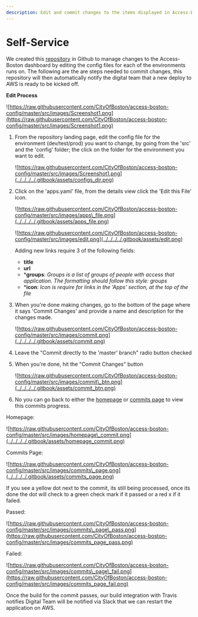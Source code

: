 ```yaml
---
description: Edit and commit changes to the items displayed in Access-Boston Dashboard
---
```


# Self-Service

We created this [repository](https://github.com/CityOfBoston/access-boston-config) in Github to manage changes to the Access-Boston dashboard by editing the config files for each of the environments runs on. The following are the are steps needed to commit changes, this repository will then automatically notify the digital team that a new deploy to AWS is ready to be kicked off.

**Edit Process**

![https://raw.githubusercontent.com/CityOfBoston/access-boston-config/master/src/images/Screenshot1.png](https://raw.githubusercontent.com/CityOfBoston/access-boston-config/master/src/images/Screenshot1.png)

1. From the repository landing page, edit the config file for the environment \(dev/test/prod\) you want to change, by going from the 'src' and the 'config' folder; the click on the folder for the environment you want to edit.

   ![https://raw.githubusercontent.com/CityOfBoston/access-boston-config/master/src/images/Screenshot1.png](../../../../.gitbook/assets/configs_dir.png)

2. Click on the 'apps.yaml' file, from the details view click the 'Edit this File' icon.

   ![https://raw.githubusercontent.com/CityOfBoston/access-boston-config/master/src/images/apps\_file.png](../../../../.gitbook/assets/apps_file.png)

   ![https://raw.githubusercontent.com/CityOfBoston/access-boston-config/master/src/images/edit.png](../../../../.gitbook/assets/edit.png)

   Adding new links require 3 of the following fields:

   * **title**
   * **url**
   * \***groups**: _Groups is a list of groups of people with access that application. The formatting should follow this style: groups_
   * \***icon**: _Icon is require for links in the 'Apps' section, at the top of the file_

3. When you're done making changes, go to the bottom of the page where it says 'Commit Changes' and provide a name and description for the changes made.

   ![https://raw.githubusercontent.com/CityOfBoston/access-boston-config/master/src/images/commit.png](../../../../.gitbook/assets/commit.png)

4. Leave the "Commit directly to the 'master' branch" radio button checked
5. When you're done, hit the "Commit Changes" button

   ![https://raw.githubusercontent.com/CityOfBoston/access-boston-config/master/src/images/commit\_btn.png](../../../../.gitbook/assets/commit_btn.png)

6.  No you can go back to either the [homepage](https://github.com/CityOfBoston/access-boston-config) or [commits page](https://github.com/CityOfBoston/access-boston-config/commits/master) to view this commits progress.

Homepage: 

![https://raw.githubusercontent.com/CityOfBoston/access-boston-config/master/src/images/homepage\_commit.png](../../../../.gitbook/assets/homepage_commit.png)

Commits Page: 

![https://raw.githubusercontent.com/CityOfBoston/access-boston-config/master/src/images/commits\_page.png](../../../../.gitbook/assets/commits_page.png)

If you see a yellow dot next to the commit, its still being processed, once its done the dot will check to a green check mark if it passed or a red x if it failed.

Passed:

![https://raw.githubusercontent.com/CityOfBoston/access-boston-config/master/src/images/commits\_page\_pass.png](https://raw.githubusercontent.com/CityOfBoston/access-boston-config/master/src/images/commits_page_pass.png)

Failed:

![https://raw.githubusercontent.com/CityOfBoston/access-boston-config/master/src/images/commits\_page\_fail.png](https://raw.githubusercontent.com/CityOfBoston/access-boston-config/master/src/images/commits_page_fail.png)

Once the build for the commit passes, our build integration with Travis notifies Digital Team will be notified via Slack that we can restart the application on AWS.

